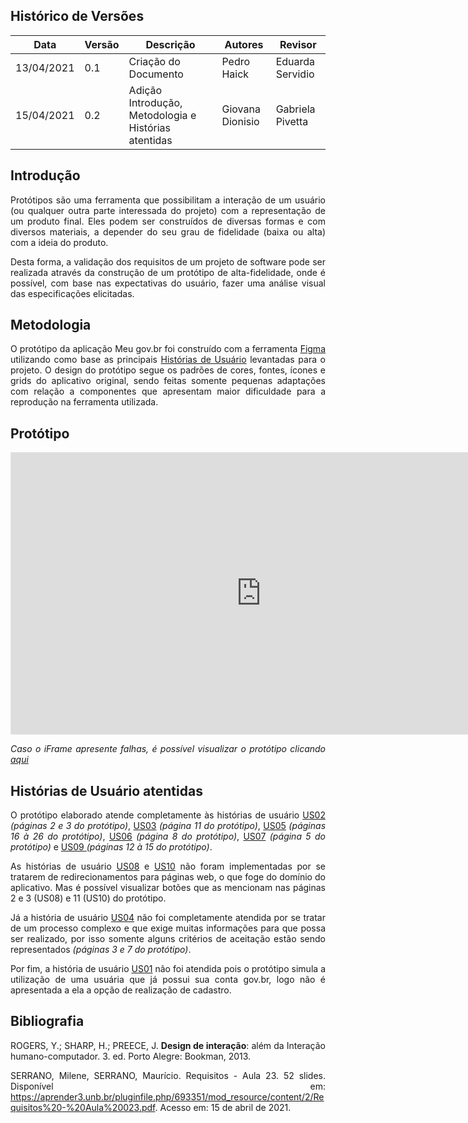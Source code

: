 ## Histórico de Versões

| Data       | Versão | Descrição            | Autores      | Revisor |
| ---------- | ------ | -------------------- | ------------ | ------- |
| 13/04/2021 | 0.1    | Criação do Documento | Pedro Haick  | Eduarda Servidio |
| 15/04/2021 | 0.2    | Adição Introdução, Metodologia e Histórias atentidas | Giovana Dionisio | Gabriela Pivetta |

## Introdução
<p align="justify"> Protótipos são uma ferramenta que possibilitam a interação de um usuário (ou qualquer outra parte interessada do projeto) com a representação de um produto final. Eles podem ser construídos de diversas formas e com diversos materiais, a depender do seu grau de fidelidade (baixa ou alta) com a ideia do produto. </p>
<p align="justify"> Desta forma, a validação dos requisitos de um projeto de software pode ser realizada através da construção de um protótipo de alta-fidelidade, onde é possível, com base nas expectativas do usuário, fazer uma análise visual das especificações elicitadas.  </p>

## Metodologia
<p align="justify"> O protótipo da aplicação Meu gov.br foi construído com a ferramenta <a href = "https://www.figma.com/">Figma</a> utilizando como base as principais <a href = "https://requisitos-de-software.github.io/2020.2-Meu-Gov.br/Modelagem_Requisitos/Historias_de_usuario/">Histórias de Usuário</a> levantadas para o projeto. O design do protótipo segue os padrões de cores, fontes, ícones e grids do aplicativo original, sendo feitas somente pequenas adaptações com relação a componentes que apresentam maior dificuldade para a reprodução na ferramenta utilizada. </p>

## Protótipo
<iframe style="border: 1px solid rgba(0, 0, 0, 0.1);" width="800" height="450"
    src="https://www.figma.com/embed?embed_host=share&url=https%3A%2F%2Fwww.figma.com%2Fproto%2FRNov14rsPdJjnHoiL4u0Em%2FMeu-Gov.br%3Fscaling%3Dscale-down%26node-id%3D2%253A2"
    allowfullscreen></iframe>

<p align="justify"> <i>Caso o iFrame apresente falhas, é possível visualizar o protótipo clicando <a href = "https://www.figma.com/proto/RNov14rsPdJjnHoiL4u0Em/Meu-Gov.br?node-id=2%3A2&scaling=min-zoom" >aqui</a></i></p>

## Histórias de Usuário atentidas
<p align="justify"> O protótipo elaborado atende completamente às histórias de usuário <a href= "https://requisitos-de-software.github.io/2020.2-Meu-Gov.br/Modelagem_Requisitos/Historias_de_usuario/#us02-login" >US02</a> <i>(páginas 2 e 3 do protótipo)</i>, <a href= "https://requisitos-de-software.github.io/2020.2-Meu-Gov.br/Modelagem_Requisitos/Historias_de_usuario/#us03-logout">US03</a> <i>(página 11 do protótipo)</i>, <a href= "https://requisitos-de-software.github.io/2020.2-Meu-Gov.br/Modelagem_Requisitos/Historias_de_usuario/#us05-leitura-qr-code">US05</a> <i>(páginas 16 à 26 do protótipo)</i>, <a href= "https://requisitos-de-software.github.io/2020.2-Meu-Gov.br/Modelagem_Requisitos/Historias_de_usuario/#us06-acessar-os-documentos">US06</a> <i>(página 8 do protótipo)</i>, <a href= "https://requisitos-de-software.github.io/2020.2-Meu-Gov.br/Modelagem_Requisitos/Historias_de_usuario/#us07-acessar-qr-code-referente-ao-cpf">US07</a> <i>(página 5 do protótipo)</i> e <a href= "https://requisitos-de-software.github.io/2020.2-Meu-Gov.br/Modelagem_Requisitos/Historias_de_usuario/#us09-rever-instrucoes-do-aplicativo">US09 </a> <i>(páginas 12 à 15 do protótipo)</i>.</p>
<p align="justify">As histórias de usuário <a href= "https://requisitos-de-software.github.io/2020.2-Meu-Gov.br/Modelagem_Requisitos/Historias_de_usuario/#us08-acessar-duvidas-frequentes">US08</a> e <a href= "https://requisitos-de-software.github.io/2020.2-Meu-Gov.br/Modelagem_Requisitos/Historias_de_usuario/#us10-rever-politica-de-privacidade">US10</a> não foram implementadas por se tratarem de redirecionamentos para páginas web, o que foge do domínio do aplicativo. Mas é possível visualizar botões que as mencionam nas páginas 2 e 3 (US08) e 11 (US10) do protótipo. </p>
<p align="justify"> Já a história de usuário <a href= "https://requisitos-de-software.github.io/2020.2-Meu-Gov.br/Modelagem_Requisitos/Historias_de_usuario/#us04-recuperar-senha">US04</a> não foi completamente atendida por se tratar de um processo complexo e que exige muitas informações para que possa ser realizado, por isso somente alguns critérios de aceitação estão sendo representados <i>(páginas 3 e 7 do protótipo)</i>. </p>
<p align="justify"> Por fim, a história de usuário <a href= "https://requisitos-de-software.github.io/2020.2-Meu-Gov.br/Modelagem_Requisitos/Historias_de_usuario/#us01-realizar-cadastro">US01</a> não foi atendida pois o protótipo simula a utilização de uma usuária que já possui sua conta gov.br, logo não é apresentada a ela a opção de realização de cadastro. </p>

## Bibliografia
<p align="justify"> ROGERS, Y.; SHARP, H.; PREECE, J. <b>Design de interação</b>: além da Interação humano-computador. 3. ed. Porto Alegre: Bookman, 2013. </p>
<p align="justify"> SERRANO, Milene, SERRANO, Maurício. Requisitos - Aula 23. 52 slides. Disponível em: <a href = "https://aprender3.unb.br/pluginfile.php/693351/mod_resource/content/2/Requisitos%20-%20Aula%20023.pdf">https://aprender3.unb.br/pluginfile.php/693351/mod_resource/content/2/Requisitos%20-%20Aula%20023.pdf</a>. Acesso em: 15 de abril de 2021. </p>